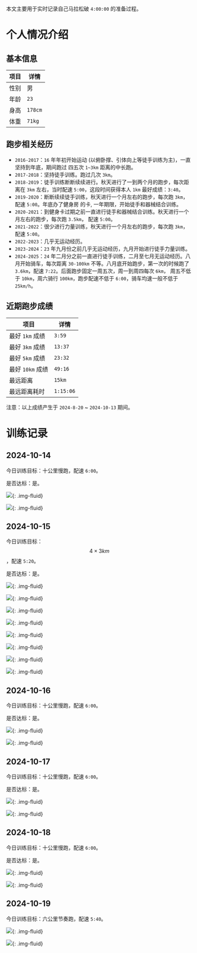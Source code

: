 本文主要用于实时记录自己马拉松破 `4:00:00` 的准备过程。

# 个人情况介绍
## 基本信息

| 项目 | 详情 |
| ---  | --- |
| 性别 | 男 |
| 年龄 | `23` |
| 身高 | `178cm` |
| 体重 | `71kg` |

## 跑步相关经历
* `2016-2017`：`16` 年年初开始运动 (以俯卧撑、引体向上等徒手训练为主)，一直坚持到年底，期间跑过
四五次 `1~3km` 距离的中长跑。
* `2017-2018`：坚持徒手训练。跑过几次 `3km`。
* `2018-2019`：徒手训练断断续续进行。秋天进行了一到两个月的跑步，每次距离在 `3km` 左右，当时配速
`5:00`，这段时间获得本人 `1km` 最好成绩：`3:40`。
* `2019-2020`：断断续续徒手训练，秋天进行一个月左右的跑步，每次跑 `3km`，配速 `5:00`。年底办了健身房
的卡, 一年期限，开始徒手和器械结合训练。
* `2020-2021`：到健身卡过期之前一直进行徒手和器械结合训练。秋天进行一个月左右的跑步，每次跑 `3.5km`，
配速 `5:00`。
* `2021-2022`：很少进行力量训练，秋天进行一个月左右的跑步，每次跑 `3km`，配速 `5:00`。
* `2022-2023`：几乎无运动经历。
* `2023-2024`：`23` 年九月份之前几乎无运动经历，九月开始进行徒手力量训练。
* `2024-2025`：`24` 年二月分之前一直进行徒手训练，二月至七月无运动经历。八月开始骑车，每次距离 `30-100km`
不等。八月底开始跑步，第一次的时候跑了 `3.6km`，配速 `7:22`。后面跑步固定一周五次，周一到周四每次 `6km`，
周五不低于 `10km`，周六骑行 `100km`，跑步配速不低于 `6:00`，骑车均速一般不低于 `25km/h`。

## 近期跑步成绩

| 项目             | 详情 |
| ---              | --- |
| 最好 `1km` 成绩  | `3:59` |
| 最好 `3km` 成绩  | `13:37` |
| 最好 `5km` 成绩  | `23:32` |
| 最好 `10km` 成绩 | `49:16` |
| 最远距离         | `15km` |
| 最远距离耗时     | `1:15:06` |

注意：以上成绩产生于 `2024-8-20` ~ `2024-10-13` 期间。

# 训练记录
## 2024-10-14
今日训练目标：十公里慢跑，配速 `6:00`。

是否达标：是。

![](https://raw.githubusercontent.com/Kaiser-Yang/image-hosting-site/main/20240421-20250421/ccc5b8f17cc0ffe53ca19e0253b0c092.jpeg){: .img-fluid}

![](https://raw.githubusercontent.com/Kaiser-Yang/image-hosting-site/main/20240421-20250421/20241014194759.png){: .img-fluid}

## 2024-10-15
今日训练目标：$$ 4 \times 3km $$，配速 `5:20`。

是否达标：是。

![](https://raw.githubusercontent.com/Kaiser-Yang/image-hosting-site/main/20240421-20250421/20241015184333.png){: .img-fluid}

![](https://raw.githubusercontent.com/Kaiser-Yang/image-hosting-site/main/20240421-20250421/20241015184432.png){: .img-fluid}

![](https://raw.githubusercontent.com/Kaiser-Yang/image-hosting-site/main/20240421-20250421/20241015184354.png){: .img-fluid}

![](https://raw.githubusercontent.com/Kaiser-Yang/image-hosting-site/main/20240421-20250421/20241015184509.png){: .img-fluid}

![](https://raw.githubusercontent.com/Kaiser-Yang/image-hosting-site/main/20240421-20250421/20241015184446.png){: .img-fluid}

![](https://raw.githubusercontent.com/Kaiser-Yang/image-hosting-site/main/20240421-20250421/20241015184552.png){: .img-fluid}

![](https://raw.githubusercontent.com/Kaiser-Yang/image-hosting-site/main/20240421-20250421/20241015184529.png){: .img-fluid}

![](https://raw.githubusercontent.com/Kaiser-Yang/image-hosting-site/main/20240421-20250421/20241015184612.png){: .img-fluid}

## 2024-10-16
今日训练目标：十公里慢跑，配速 `6:00`。

是否达标：是。

![](https://raw.githubusercontent.com/Kaiser-Yang/image-hosting-site/main/20240421-20250421/7bba47a3205ef6e174ffe7a334c5c8be.jpeg){: .img-fluid}

![](https://raw.githubusercontent.com/Kaiser-Yang/image-hosting-site/main/20240421-20250421/20241017143237.png){: .img-fluid}

## 2024-10-17
今日训练目标：十公里慢跑，配速 `6:00`。

是否达标：是。

![](https://raw.githubusercontent.com/Kaiser-Yang/image-hosting-site/main/20240421-20250421/20241017200419.png){: .img-fluid}

![](https://raw.githubusercontent.com/Kaiser-Yang/image-hosting-site/main/20240421-20250421/20241017200454.png){: .img-fluid}

## 2024-10-18
今日训练目标：十公里慢跑，配速 `6:00`。

是否达标：是。

![](https://raw.githubusercontent.com/Kaiser-Yang/image-hosting-site/main/20240421-20250421/fd64d6f42601dc86046fc677503e9ae7.jpeg){: .img-fluid}

![](https://raw.githubusercontent.com/Kaiser-Yang/image-hosting-site/main/20240421-20250421/20241019145632.png){: .img-fluid}

## 2024-10-19
今日训练目标：六公里节奏跑，配速 `5:40`。

![](https://raw.githubusercontent.com/Kaiser-Yang/image-hosting-site/main/20240421-20250421/2cb4801f343a880dcb171f4de1dcf1c7.jpeg){: .img-fluid}

![](https://raw.githubusercontent.com/Kaiser-Yang/image-hosting-site/main/20240421-20250421/20241019160224.png){: .img-fluid}
